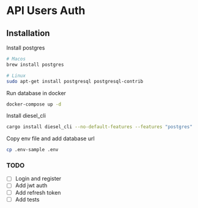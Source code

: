 # API Users Auth

## Installation

Install postgres

```bash
# Macos
brew install postgres

# Linux
sudo apt-get install postgresql postgresql-contrib
```

Run database in docker

```bash
docker-compose up -d
```

Install diesel_cli

```bash
cargo install diesel_cli --no-default-features --features "postgres"
```

Copy env file and add database url

```bash
cp .env-sample .env
```

### TODO

- [ ] Login and register
- [ ] Add jwt auth
- [ ] Add refresh token
- [ ] Add tests
